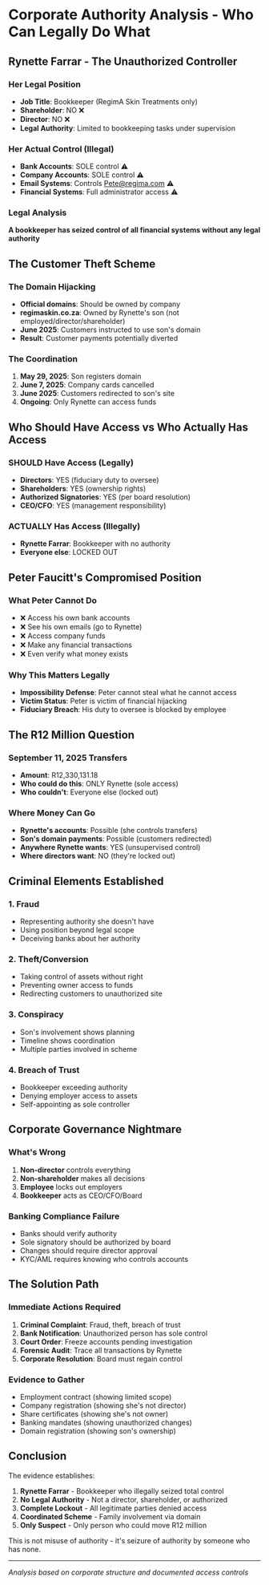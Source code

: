 # Corporate Authority Analysis - Who Can Legally Do What

## Rynette Farrar - The Unauthorized Controller

### Her Legal Position
- **Job Title**: Bookkeeper (RegimA Skin Treatments only)
- **Shareholder**: NO ❌
- **Director**: NO ❌  
- **Legal Authority**: Limited to bookkeeping tasks under supervision

### Her Actual Control (Illegal)
- **Bank Accounts**: SOLE control ⚠️
- **Company Accounts**: SOLE control ⚠️
- **Email Systems**: Controls Pete@regima.com ⚠️
- **Financial Systems**: Full administrator access ⚠️

### Legal Analysis
**A bookkeeper has seized control of all financial systems without any legal authority**

## The Customer Theft Scheme

### The Domain Hijacking
- **Official domains**: Should be owned by company
- **regimaskin.co.za**: Owned by Rynette's son (not employed/director/shareholder)
- **June 2025**: Customers instructed to use son's domain
- **Result**: Customer payments potentially diverted

### The Coordination
1. **May 29, 2025**: Son registers domain
2. **June 7, 2025**: Company cards cancelled  
3. **June 2025**: Customers redirected to son's site
4. **Ongoing**: Only Rynette can access funds

## Who Should Have Access vs Who Actually Has Access

### SHOULD Have Access (Legally)
- **Directors**: YES (fiduciary duty to oversee)
- **Shareholders**: YES (ownership rights)
- **Authorized Signatories**: YES (per board resolution)
- **CEO/CFO**: YES (management responsibility)

### ACTUALLY Has Access (Illegally)
- **Rynette Farrar**: Bookkeeper with no authority
- **Everyone else**: LOCKED OUT

## Peter Faucitt's Compromised Position

### What Peter Cannot Do
- ❌ Access his own bank accounts
- ❌ See his own emails (go to Rynette)
- ❌ Access company funds
- ❌ Make any financial transactions
- ❌ Even verify what money exists

### Why This Matters Legally
- **Impossibility Defense**: Peter cannot steal what he cannot access
- **Victim Status**: Peter is victim of financial hijacking
- **Fiduciary Breach**: His duty to oversee is blocked by employee

## The R12 Million Question

### September 11, 2025 Transfers
- **Amount**: R12,330,131.18 
- **Who could do this**: ONLY Rynette (sole access)
- **Who couldn't**: Everyone else (locked out)

### Where Money Can Go
- **Rynette's accounts**: Possible (she controls transfers)
- **Son's domain payments**: Possible (customers redirected)
- **Anywhere Rynette wants**: YES (unsupervised control)
- **Where directors want**: NO (they're locked out)

## Criminal Elements Established

### 1. Fraud
- Representing authority she doesn't have
- Using position beyond legal scope
- Deceiving banks about her authority

### 2. Theft/Conversion  
- Taking control of assets without right
- Preventing owner access to funds
- Redirecting customers to unauthorized site

### 3. Conspiracy
- Son's involvement shows planning
- Timeline shows coordination
- Multiple parties involved in scheme

### 4. Breach of Trust
- Bookkeeper exceeding authority
- Denying employer access to assets
- Self-appointing as sole controller

## Corporate Governance Nightmare

### What's Wrong
1. **Non-director** controls everything
2. **Non-shareholder** makes all decisions  
3. **Employee** locks out employers
4. **Bookkeeper** acts as CEO/CFO/Board

### Banking Compliance Failure
- Banks should verify authority
- Sole signatory should be authorized by board
- Changes should require director approval
- KYC/AML requires knowing who controls accounts

## The Solution Path

### Immediate Actions Required
1. **Criminal Complaint**: Fraud, theft, breach of trust
2. **Bank Notification**: Unauthorized person has sole control
3. **Court Order**: Freeze accounts pending investigation
4. **Forensic Audit**: Trace all transactions by Rynette
5. **Corporate Resolution**: Board must regain control

### Evidence to Gather
- Employment contract (showing limited scope)
- Company registration (showing she's not director)
- Share certificates (showing she's not owner)
- Banking mandates (showing unauthorized changes)
- Domain registration (showing son's ownership)

## Conclusion

The evidence establishes:
1. **Rynette Farrar** - Bookkeeper who illegally seized total control
2. **No Legal Authority** - Not a director, shareholder, or authorized
3. **Complete Lockout** - All legitimate parties denied access
4. **Coordinated Scheme** - Family involvement via domain
5. **Only Suspect** - Only person who could move R12 million

This is not misuse of authority - it's seizure of authority by someone who has none.

---
*Analysis based on corporate structure and documented access controls*